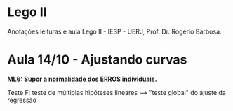 # Lego II
Anotações leituras e aula Lego II - IESP - UERJ, Prof. Dr. Rogério Barbosa.

# Aula 14/10 - Ajustando curvas

**ML6:  Supor a normalidade dos ERROS individuais.**

Teste F: teste de múltiplas hipóteses lineares --> "teste global" do ajuste da regressão
